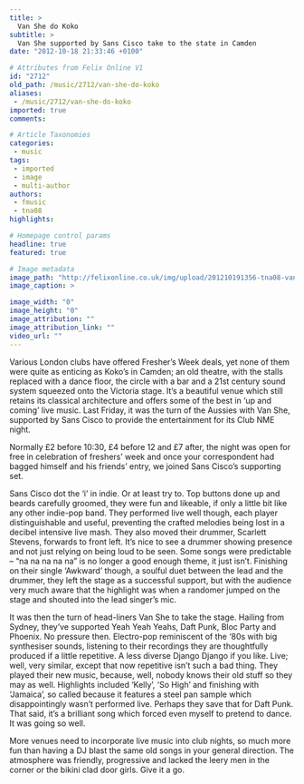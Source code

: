 ```yaml
---
title: >
  Van She do Koko
subtitle: >
  Van She supported by Sans Cisco take to the state in Camden
date: "2012-10-18 21:33:46 +0100"

# Attributes from Felix Online V1
id: "2712"
old_path: /music/2712/van-she-do-koko
aliases:
 - /music/2712/van-she-do-koko
imported: true
comments:

# Article Taxonomies
categories:
 - music
tags:
 - imported
 - image
 - multi-author
authors:
 - fmusic
 - tna08
highlights:

# Homepage control params
headline: true
featured: true

# Image metadata
image_path: "http://felixonline.co.uk/img/upload/201210191356-tna08-van-she.jpg"
image_caption: >

image_width: "0"
image_height: "0"
image_attribution: ""
image_attribution_link: ""
video_url: ""
---
```


Various London clubs have offered Fresher’s Week deals, yet none of them were quite as enticing as Koko’s in Camden; an old theatre, with the stalls replaced with a dance floor, the circle with a bar and a 21st century sound system squeezed onto the Victoria stage. It’s a beautiful venue which still retains its classical architecture and offers some of the best in ‘up and coming’ live music. Last Friday, it was the turn of the Aussies with Van She, supported by Sans Cisco to provide the entertainment for its Club NME night.

Normally £2 before 10:30, £4 before 12 and £7 after, the night was open for free in celebration of freshers’ week and once your correspondent had bagged himself and his friends’ entry, we joined Sans Cisco’s supporting set.

Sans Cisco dot the ‘i’ in indie. Or at least try to. Top buttons done up and beards carefully groomed, they were fun and likeable, if only a little bit like any other indie-pop band. They performed live well though, each player distinguishable and useful, preventing the crafted melodies being lost in a decibel intensive live mash. They also moved their drummer, Scarlett Stevens, forwards to front left. It’s nice to see a drummer showing presence and not just relying on being loud to be seen. Some songs were predictable – “na na na na na” is no longer a good enough theme, it just isn’t. Finishing on their single ‘Awkward’ though, a soulful duet between the lead and the drummer, they left the stage as a successful support, but with the audience very much aware that the highlight was when a randomer jumped on the stage and shouted into the lead singer’s mic.

It was then the turn of head-liners Van She to take the stage. Hailing from Sydney, they’ve supported Yeah Yeah Yeahs, Daft Punk, Bloc Party and Phoenix. No pressure then. Electro-pop reminiscent of the ‘80s with big synthesiser sounds, listening to their recordings they are thoughtfully produced if a little repetitive. A less diverse Django Django if you like. Live; well, very similar, except that now repetitive isn’t such a bad thing. They played their new music, because, well, nobody knows their old stuff so they may as well. Highlights included ‘Kelly’, ‘So High’ and finishing with ‘Jamaica’, so called because it features a steel pan sample which disappointingly wasn’t performed live. Perhaps they save that for Daft Punk. That said, it’s a brilliant song which forced even myself to pretend to dance. It was going so well.

More venues need to incorporate live music into club nights, so much more fun than having a DJ blast the same old songs in your general direction. The atmosphere was friendly, progressive and lacked the leery men in the corner or the bikini clad door girls. Give it a go.
